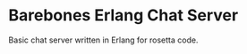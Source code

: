 Barebones Erlang Chat Server
==================

Basic chat server written in Erlang for rosetta code.
